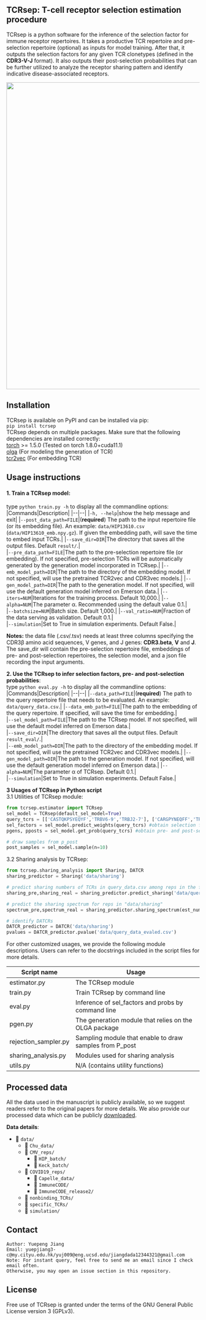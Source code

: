 ## TCRsep: T-cell receptor selection estimation procedure
TCRsep is a python software for the inference of the selection factor for immune receptor repertoires. It takes a productive TCR repertoire and pre-selection repertoire (optional) as inputs for model training. After that, it outputs the selection factors for any given TCR clonetypes (defined in the __CDR3-V-J__ format). It also outputs their post-selection probabilities that can be further utilized to analyze the receptor sharing pattern and identify indicative disease-associated receptors. 
 <br />

<img src="https://github.com/jiangdada1221/TCRsep/blob/main/figs/workflow_github.png" width="800"> <br />

## Installation
TCRsep is available on PyPI and can be installed via pip: <br />
 ```pip install tcrsep``` <br />
TCRsep depends on multiple packages. Make sure that the following dependencies are installed correctly: <br /> [torch](https://pytorch.org/get-started/previous-versions/#v180) >= 1.5.0 (Tested on torch 1.8.0+cuda11.1)<br />
[olga](https://github.com/statbiophys/OLGA) (For modeling the generation of TCR) <br />
[tcr2vec](https://github.com/jiangdada1221/TCR2vec) (For embedding TCR) 

## Usage instructions
#### 1. Train a TCRsep model: 
type `python train.py -h` to display all the commandline options: 
|Commands|Description|
|--|--|
|`-h, --help`|show the help message and exit|
|`--post_data_path=FILE`|(__required__) The path to the input repertoire file (or its embedding file). An example: `data/HIP13610.csv` (`data/HIP13610_emb.npy.gz`). If given the embedding path, will save the time to embed input TCRs.| 
|`--save_dir=DIR`|The directory that saves all the output files. Default `result/`.|  
|`--pre_data_path=FILE`|The path to the pre-selection repertoire file (or embedding). If not specified, pre-selection TCRs will be automatically generated by the generation model incorporated in TCRsep.|
|`--emb_model_path=DIR`|The path to the directory of the embedding model. If not specified, will use the pretrained TCR2vec and CDR3vec models.|
|`--gen_model_path=DIR`|The path to the generation model. If not specified, will use the default generation model inferred on Emerson data.|
|`--iters=NUM`|Iterations for the training process. Default 10,000.|
|`--alpha=NUM`|The parameter α. Recommended using the default value 0.1.|                       
|`--batchsize=NUM`|Batch size. Default 1,000.|
|`--val_ratio=NUM`|Fraction of the data serving as validation. Default 0.1.|  
|`--simulation`|Set to True in simulation experiments. Default False.|

__Notes:__ the data file (.csv/.tsv) needs at least three columns specifying the CDR3β amino acid sequences, V genes, and J genes: __CDR3.beta__, __V__ and __J__. The save_dir will contain the pre-selection repertoire file, embeddings of pre- and post-selection repertoires, the selection model, and a json file recording the input arguments.  

__2. Use the TCRsep to infer selection factors, pre- and post-selection probabilities__:<br />
type `python eval.py -h` to display all the commandline options:
|Commands|Description|
|--|--|
|`--data_path=FILE`|(__required__) The path to the query repertoire file that needs to be evaluated. An example: `data/query_data.csv`.| 
|`--data_emb_path=FILE`|The path to the embedding of the query repertoire. If specified, will save the time for embedding.|  
|`--sel_model_path=FILE`|The path to the TCRsep model. If not specified, will use the default model inferred on Emerson data.|  
|`--save_dir=DIR`|The directory that saves all the output files. Default `result_eval/`.|  
|`--emb_model_path=DIR`|The path to the directory of the embedding model. If not specified, will use the pretrained TCR2vec and CDR3vec models.|
|`--gen_model_path=DIR`|The path to the generation model. If not specified, will use the default generation model inferred on Emerson data.|
|`--alpha=NUM`|The parameter α of TCRsep. Default 0.1.|                       
|`--simulation`|Set to True in simulation experiments. Default False.|

__3 Usages of TCRsep in Python script__ <br />
3.1 Utilities of TCRsep module:
```python
from tcrsep.estimator import TCRsep
sel_model = TCRsep(default_sel_model=True)
query_tcrs = [['CASTQKPSYEQYF','TRBV6-9','TRBJ2-7'], ['CARGPYNEQFF','TRBV6-9','TRBJ2-1']]
sel_factors = sel_model.predict_weights(query_tcrs) #obtain selection factors
pgens, pposts = sel_model.get_prob(query_tcrs) #obtain pre- and post-selection probs 

# draw samples from p_post
post_samples = sel_model.sample(n=10)
```
3.2 Sharing analysis by TCRsep:
```python
from tcrsep.sharing_analysis import Sharing, DATCR
sharing_predictor = Sharing('data/sharing')

# predict sharing numbers of TCRs in query_data.csv among reps in the folder, "data/sharing"
sharing_pre,sharing_real = sharing_predictor.predict_sharing('data/query_data_evaled.csv') 

# predict the sharing spectrum for reps in "data/sharing"
spectrum_pre,spectrum_real = sharing_predictor.sharing_spectrum(est_num=100000) 

# identify DATCRs
DATCR_predictor = DATCR('data/sharing')
pvalues = DATCR_predictor.pvalue('data/query_data_evaled.csv')
```

For other customized usages, we provide the following module descriptions. Users can refer to the docstrings included in the script files for more details.

| Script name                                    | Usage                                              |    
|------------------------------------------------|----------------------------------------------------|
| estimator.py                              | The TCRsep module                                  |
| train.py                                  | Train TCRsep by command line                       |
| eval.py                                   | Inference of sel_factors and probs by command line |
| pgen.py                                   | The generation module that relies on the OLGA package|
| rejection_sampler.py                      | Sampling module that enable to draw samples from P_post      |
| sharing_analysis.py                       | Modules used for sharing analysis                      |
| utils.py                                  | N/A (contains utility functions)                  |

## Processed data
All the data used in the manuscript is publicly available, so we suggest readers refer to the original papers for more details. We also provide our processed data which can be publicly [downloaded](https).

__Data details__:
- 📁 `data/` 
  - 📁 `Chu_data/`
  - 📁 `CMV_reps/`
    - 📁 `HIP_batch/`
    - 📁 `Keck_batch/`
  - 📁 `COVID19_reps/`
    - 📁 `Capelle_data/`
    - 📁 `ImmuneCODE/`
    - 📁 `ImmuneCODE_release2/`
  - 📁 `nonbinding_TCRs/`
  - 📁 `specific_TCRs/`
  - 📁 `simulation/`

## Contact
```
Author: Yuepeng Jiang
Email: yuepjiang3-c@my.cityu.edu.hk/yuj009@eng.ucsd.edu/jiangdada12344321@gmail.com
Note: For instant query, feel free to send me an email since I check email often. 
Otherwise, you may open an issue section in this repository.
```

## License

Free use of TCRsep is granted under the terms of the GNU General Public License version 3 (GPLv3).

<!-- ## Citation 
```
@article{jiang2023deep,
  title={Deep autoregressive generative models capture the intrinsics embedded in T-cell receptor repertoires},
  author={Jiang, Yuepeng and Li, Shuai Cheng},
  journal={Briefings in Bioinformatics},
  volume={24},
  number={2},
  pages={bbad038},
  year={2023},
  publisher={Oxford University Press}
}
``` -->
